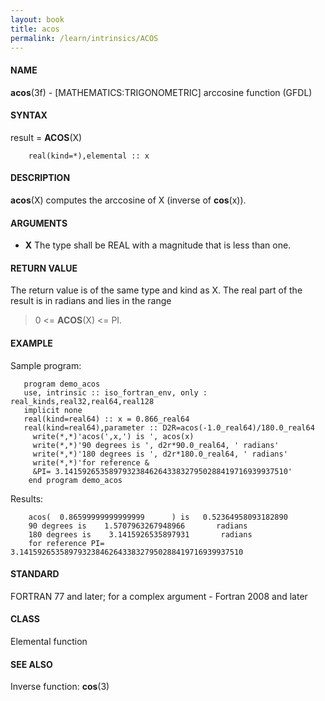 ```yaml
---
layout: book
title: acos
permalink: /learn/intrinsics/ACOS
---
```

#### NAME

__acos__(3f) - \[MATHEMATICS:TRIGONOMETRIC\] arccosine function
(GFDL)

#### SYNTAX

result = __ACOS__(X)

```
    real(kind=*),elemental :: x
```

#### DESCRIPTION

__acos__(X) computes the arccosine of X (inverse of __cos__(x)).

#### ARGUMENTS

  - __X__
    The type shall be REAL with a magnitude that is less than one.

#### RETURN VALUE

The return value is of the same type and kind as X. The real part of the
result is in radians and lies in the range

> 0 \<= __ACOS__(X) \<= PI.

#### EXAMPLE

Sample program:

```
   program demo_acos
   use, intrinsic :: iso_fortran_env, only : real_kinds,real32,real64,real128
   implicit none
   real(kind=real64) :: x = 0.866_real64
   real(kind=real64),parameter :: D2R=acos(-1.0_real64)/180.0_real64
     write(*,*)'acos(',x,') is ', acos(x)
     write(*,*)'90 degrees is ', d2r*90.0_real64, ' radians'
     write(*,*)'180 degrees is ', d2r*180.0_real64, ' radians'
     write(*,*)'for reference &
     &PI= 3.14159265358979323846264338327950288419716939937510'
    end program demo_acos
```

Results:

```
    acos(  0.86599999999999999      ) is   0.52364958093182890
    90 degrees is    1.5707963267948966       radians
    180 degrees is    3.1415926535897931       radians
    for reference PI= 3.14159265358979323846264338327950288419716939937510
```

#### STANDARD

FORTRAN 77 and later; for a complex argument - Fortran 2008 and later

#### CLASS

Elemental function

#### SEE ALSO

Inverse function: __cos__(3)

